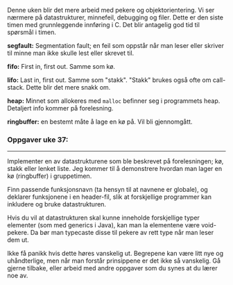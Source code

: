 

Denne uken blir det mere arbeid med pekere og objektorientering. Vi ser nærmere på datastrukturer, minnefeil, debugging og filer. Dette er den siste timen med grunnleggende innføring i C. Det blir antagelig god tid til spørsmål i timen.

**segfault:** Segmentation fault; en feil som oppstår når man leser eller skriver til minne man ikke skulle lest eller skrevet til.

**fifo:** First in, first out. Samme som kø.

**lifo:** Last in, first out. Samme som "stakk". "Stakk" brukes også ofte om call-stack. Dette blir det mere snakk om.

**heap:** Minnet som allokeres med `malloc` befinner seg i programmets heap. Detaljert info kommer på forelesning.

**ringbuffer:** en bestemt måte å lage en kø på. Vil bli gjennomgått.



### Oppgaver uke 37:


---

Implementer en av datastrukturene som ble beskrevet på forelesningen; kø, stakk eller lenket liste. Jeg kommer til å demonstrere hvordan man lager en kø (ringbuffer) i gruppetimen.

Finn passende funksjonsnavn (ta hensyn til at navnene er globale), og deklarer funksjonene i en header-fil, slik at forskjellige programmer kan inkludere og bruke datastrukturen.

Hvis du vil at datastrukturen skal kunne inneholde forskjellige typer elementer (som med generics i Java), kan man la elementene være void-pekere. Da bør man typecaste disse til pekere av rett type når man leser dem ut.

Ikke få panikk hvis dette høres vanskelig ut. Begrepene kan være litt nye og uhåndterlige, men når man forstår prinsippene er det ikke så vanskelig. Gå gjerne tilbake, eller arbeid med andre oppgaver som du synes at du lærer noe av.




